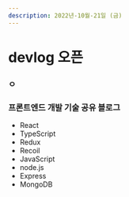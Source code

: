 ```yaml
---
description: 2022년-10월-21일 (금)
---
```


# devlog 오픈

### ㅇ

### 프론트엔드 개발 기술 공유 블로그

* React
* TypeScript
* Redux
* Recoil
* JavaScript
* node.js
* Express
* MongoDB

